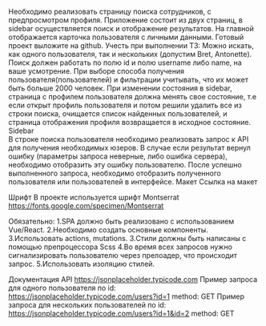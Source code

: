 Необходимо реализовать страницу поиска сотрудников, с предпросмотром профиля.
Приложение состоит из двух страниц, в sidebar осуществляется поиск и отображение результатов.
На главной отображается карточка пользователя с личными данными.
Готовый проект выложите на github.
Учесть при выполнении ТЗ:
Можно искать, как одного пользователя, так и нескольких (допустим Bret, 	Antonette).
Поиск должен работать по полю id и полю username либо name, на ваше усмотрение.
При выборе способа получения пользователя(пользователей) и фильтрации учитывать, что их может быть больше 2000 человек.
При изменении состояния в sidebar, страница с профилем пользователя должна менять свое состояние, т.е если открыт профиль пользователя и потом решили удалить все из строки поиска, очищается список найденных пользователей, и страница отображения профиля возвращается в исходное состояние.
Sidebar                                                                                                                                                            
В строке поиска пользователя необходимо реализовать запрос к API для получения необходимых юзеров.
В случае если результат вернул ошибку (параметры запроса неверные, либо ошибка сервера), необходимо отобразить эту ошибку пользователю.
После успешно выполненного запроса, необходимо отобразить полученного пользователя или пользователей в интерфейсе.
Макет
Ссылка на макет

 Шрифт
В проекте используется шрифт Montserrat https://fonts.google.com/specimen/Montserrat

 Обязательно:
 1.SPA должно быть реализовано с использованием Vue/React.
2.Необходимо создать основные компоненты.
3.Использовать actions, mutations. 
3.Стили должны быть написаны с помощью препроцессора Scss
4.Во время всех запросов нужно сигнализировать пользователю через прелоадер, что происходит запрос.
5.Использовать изоляцию стилей.

Документация API
https://jsonplaceholder.typicode.com
Пример запроса для одного пользователя по id:
 https://jsonplaceholder.typicode.com/users?id=1
 method: GET
Пример запроса для нескольких пользователей по id:
 https://jsonplaceholder.typicode.com/users?id=1&id=2
 method: GET
